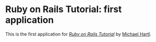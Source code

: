 # Ruby on Rails Tutorial: first application
This is the first application for [*Ruby on Rails Tutorial*](http://railstutorial.org) by [Michael Hartl](http://michaelhartl.com).
